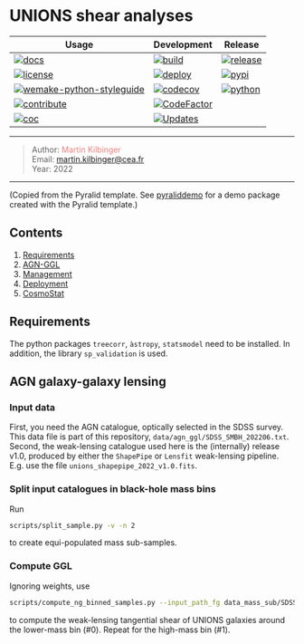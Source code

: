 # UNIONS shear analyses

| Usage | Development | Release |
| ----- | ----------- | ------- |
| [![docs](https://img.shields.io/badge/docs-Sphinx-blue)](https://martinkilbinger.github.io/unions_wl/) | [![build](https://github.com/martinkilbinger/unions_wl/workflows/CI/badge.svg)](https://github.com/martinkilbinger/unions_wl/actions?query=workflow%3ACI) | [![release](https://img.shields.io/github/v/release/martinkilbinger/unions_wl)](https://github.com/martinkilbinger/unions_wl/releases/latest) |
| [![license](https://img.shields.io/github/license/martinkilbinger/unions_wl)](https://github.com/martinkilbinger/unions_wl/blob/master/LICENCE.txt) | [![deploy](https://github.com/martinkilbinger/unions_wl/workflows/CD/badge.svg)](https://github.com/martinkilbinger/unions_wl/actions?query=workflow%3ACD) | [![pypi](https://img.shields.io/pypi/v/unions_wl)](https://pypi.org/project/unions_wl/) |
| [![wemake-python-styleguide](https://img.shields.io/badge/style-wemake-000000.svg)](https://github.com/wemake-services/wemake-python-styleguide) | [![codecov](https://codecov.io/gh/martinkilbinger/unions_wl/branch/master/graph/badge.svg?token=XHJIQXV7AX)](https://codecov.io/gh/martinkilbinger/unions_wl) | [![python](https://img.shields.io/pypi/pyversions/unions_wl)](https://www.python.org/downloads/source/) |
| [![contribute](https://img.shields.io/badge/contribute-read-lightgrey)](https://github.com/martinkilbinger/unions_wl/blob/master/CONTRIBUTING.md) | [![CodeFactor](https://www.codefactor.io/repository/github/martinkilbinger/unions_wl/badge)](https://www.codefactor.io/repository/github/martinkilbinger/unions_wl) | |
| [![coc](https://img.shields.io/badge/conduct-read-lightgrey)](https://github.com/martinkilbinger/unions_wl/blob/master/CODE_OF_CONDUCT.md) | [![Updates](https://pyup.io/repos/github/martinkilbinger/unions_wl/shield.svg)](https://pyup.io/repos/github/martinkilbinger/unions_wl/) | |

---
> Author: <a href="https://sfarrens.github.io/" target="_blank" style="text-decoration:none; color: #F08080">Martin Kilbinger</a>  
> Email: <a href="mailto:martin.kilbinger@cea.fr" style="text-decoration:none; color: #F08080">martin.kilbinger@cea.fr</a>  
> Year: 2022 
---

(Copied from the Pyralid template. See [pyraliddemo](https://github.com/sfarrens/pyraliddemo) for a demo package created with the Pyralid template.)

## Contents

1. [Requirements](#Requirements)
1. [AGN-GGL](#AGN-galaxy-galaxy-lensing)
1. [Management](#Management)
1. [Deployment](#Deployment)
1. [CosmoStat](#CosmoStat)

## Requirements

The python packages `treecorr`, `àstropy`, `statsmodel` need to be installed.
In addition, the library `sp_validation` is used.

## AGN galaxy-galaxy lensing

### Input data

First, you need the AGN catalogue, optically selected in the SDSS survey. This data file is part of this repository, `data/agn_ggl/SDSS_SMBH_202206.txt`.
Second, the weak-lensing catalogue used here is the (internally) release v1.0, produced by either the `ShapePipe` or `Lensfit` weak-lensing pipeline.
E.g. use the file `unions_shapepipe_2022_v1.0.fits`.

### Split input catalogues in black-hole mass bins

Run
```bash
scripts/split_sample.py -v -n 2
```
to create equi-populated mass sub-samples.

### Compute GGL

Ignoring weights, use
```bash
scripts/compute_ng_binned_samples.py --input_path_fg data_mass_sub/SDSS_SMBH_202206_0_n_split_2.fits --input_path_bg unions_shapepipe_2022_v1.0.fits --key_ra_fg ra --key_dec_fg dec -v --out_path data_mass_sub/ggl_agn_0.txt
```
to compute the weak-lensing tangential shear of UNIONS galaxies around the lower-mass bin (#0). Repeat for the high-mass bin (#1).












